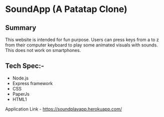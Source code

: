# SoundApp (A Patatap Clone)
## Summary
This website is intended for fun purpose. Users can press keys from a to z from their computer keyboard to play some animated visuals with sounds. This does not work on smartphones.
## Tech Spec:-
- Node.js
- Express framework
- CSS 
- PaperJs
- HTML1

Application Link - https://soundplayapp.herokuapp.com/
